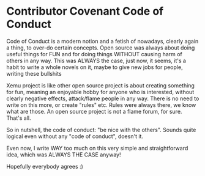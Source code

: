 # Contributor Covenant Code of Conduct

Code of Conduct is a modern notion and a fetish of nowadays, clearly again a
thing, to over-do certain concepts. Open source was always about doing useful
things for FUN and for doing things WITHOUT causing harm of others in any
way. This was ALWAYS the case, just now, it seems, it's a habit to write a
whole novels on it, maybe to give new jobs for people, writing these bullshits

Xemu project is like other open source project is about creating something for
fun, meaning an enjoyable hobby for anyone who is interested, without clearly
negative effects, attack/flame people in any way. There is no need to write on
this more, or create "rules" etc. Rules were always there, we know what are
those. An open source project is not a flame forum, for sure. That's all.

So in nutshell, the code of conduct: "be nice with the others". Sounds quite
logical even without any "code of conduct", doesn't it.

Even now, I write WAY too much on this very simple and straightforward idea,
which was ALWAYS THE CASE anyway!

Hopefully everybody agrees :)
